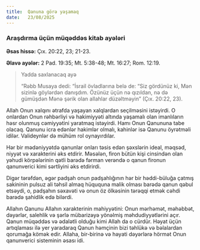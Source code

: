 ```yaml
---
title:  Qanuna görə yaşamaq
date:   23/08/2025
---
```


### Araşdırma üçün müqəddəs kitab ayələri

**Əsas hissə:** Çıx. 20:22, 23; 21-23.

**Əlavə ayələr:** 2 Pad. 19:35; Mt. 5:38-48; Mt. 16:27; Rom. 12:19.

> <p>Yadda saxlanacaq ayə</p>
> “Rəbb Musaya dedi: “İsrail övladlarına belə de: “Siz gördünüz ki, Mən sizinlə göylərdən danışdım. Özünüz üçün nə qızıldan, nə də gümüşdən Mənə şərik olan allahlar düzəltməyin” (Çıx. 20:22, 23).

Allah Onun xalqını ətrafda yaşayan xalqlardan seçilməsini istəyirdi. O onlardan Onun rəhbərliyi və hakimiyyəti altında yaşamalı olan imanlıların həsr olunmuş cəmiyyətini yaratmaq istəyirdi. Hamı Onun Qanununa tabe olacaq. Qanunu icra edənlər hakimlər olmalı, kahinlər isə Qanunu öyrətməli idilər. Valideynlər də mühüm rol oynayırdılar.

Hər bir mədəniyyətdə qanunlar onları təsis edən şəxslərin ideal, məqsəd, niyyət və xarakterini əks etdirir. Məsələn, firon bütün kişi cinsindən olan yəhudi körpələrinin qətli barədə fərman verəndə o qanun fironun qanunverici kimi sərtliyini əks etdirirdi.

Digər tərəfdən, əgər padşah onun padşahlığının hər bir həddi-büluğa çatmış sakininin pulsuz ali təhsil almaq hüququna malik olması barədə qanun qəbul etsəydi, o, padşahın səxavəti və onun öz ölkəsinin tərəqqi etmək cəhdi barədə şahidlik edə bilərdi.

Allahın Qanunu Allahın xarakterinin mahiyyətini: Onun mərhəmət, məhəbbət, dəyərlər, salehlik və şərlə mübarizəyə yönəlmiş məhdudiyyətlərini açır. Qanun müqəddəs və ədalətli olduğu kimi Allah da o cürdür. Həyat üçün artıqlaması ilə yer yaradaraq Qanun həmçinin bizi təhlükə və bəlalardan qorumağa kömək edir. Allaha, bir-birinə və həyati dəyərlərə hörmət Onun qanunverici sisteminin əsası idi.